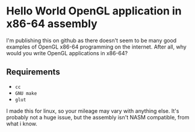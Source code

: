 # Hello World OpenGL application in x86-64 assembly

I'm publishing this on github as there doesn't seem to be many good examples of OpenGL x86-64 programming on the internet. After all, why would you write OpenGL applications in x86-64? 

## Requirements

 * `cc`
 * `GNU make`
 * `glut`

I made this for linux, so your mileage may vary with anything else. It's probably not a huge issue, but the assembly isn't NASM compatible, from what i know.
